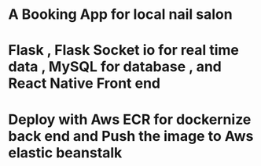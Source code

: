# A Booking App for local nail salon

# Flask , Flask Socket io for real time data , MySQL for database , and React Native Front end

# Deploy with Aws ECR for dockernize back end and Push the image to Aws elastic beanstalk
